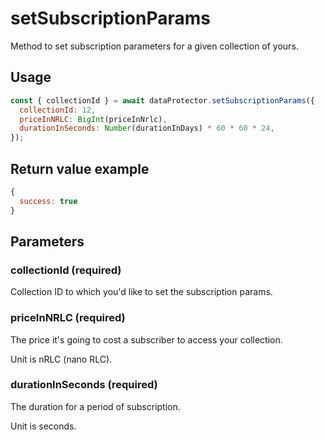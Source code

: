 # setSubscriptionParams

Method to set subscription parameters for a given collection of yours.

## Usage

```javascript
const { collectionId } = await dataProtector.setSubscriptionParams({
  collectionId: 12,
  priceInNRLC: BigInt(priceInNrlc),
  durationInSeconds: Number(durationInDays) * 60 * 60 * 24,
});
```

## Return value example

```javascript
{
  success: true
}
```

## Parameters

### collectionId (required)

Collection ID to which you'd like to set the subscription params.

### priceInNRLC (required)

The price it's going to cost a subscriber to access your collection.

Unit is nRLC (nano RLC).

### durationInSeconds (required)

The duration for a period of subscription.

Unit is seconds.
